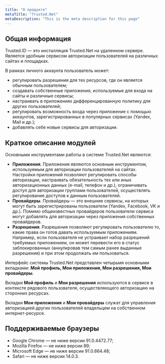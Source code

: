 ```yaml
---
title: "О продукте"
metaTitle: "Trusted.Net"
metaDescription: "This is the meta description for this page"
---
```


## Общая информация

Trusted.ID  — это инсталляция Trusted.Net на удаленном сервере. Является удобным сервисом авторизации пользователей на различных сайтах и площадках.

В рамках личного аккаунта пользователь может: 
- регулировать разрешения для тех ресурсов, где он является обычным пользователем;
- создавать собственные приложения, используемые для входа на сайты и различные сервисы;
- настраивать в приложениях дифференцированную политику для других пользователей;
- регулировать возможность входа  через приложение  с помощью аккаунтов, зарегистрированных в популярных сервисах  (Yandex, Mail и др.);
- добавлять себе новые сервисы для авторизации.

## Краткое описание модулей

Основными инструментами работы в системе Trusted.Net являются:

- **Приложения**. Приложения являются основным инструментом, используемым для авторизации пользователей на сайтах. Настройки приложений позволяют регулировать способы авторизации, настраивать обязательность тех или иных авторизационных данных (e-mail, телефон и др.), ограничивать доступ для авторизации группами пользователей, осуществлять регулирование доступов к данным пользователей.
- **Провайдеры**. Провайдеры — это внешние сервисы, на которых могут быть зарегистрированы пользователи (Yandex, Facebook, VK и др.). Помимо общеизвестных провайдеров пользователи сервиса могут добавлять для авторизации через приложения собственных провайдеров.
- **Разрешения**. Разрешения позволяют регулировать пользователю то, какие права он готов давать используемым приложениям. Например, если пользователя не устраивает набор разрешений требуемых приложением, он может перевести его в статус заблокированных (аннулировав тем самым ранее выданные разрешения) и при этом продолжать им пользоваться.

Интерфейс системы Trusted.Net представлен четырьмя основными вкладками: **Мой профиль, Мои приложения, Мои разрешения, Мои провайдеры**.  

Вкладки **Мой профиль** и **Мои разрешения** используются в сервисе в контексте рядового пользователя, осуществляющего авторизацию на сторонних ресурсах.  

Вкладки **Мои приложения** и **Мои провайдеры** служат для управления авторизацией других пользователей владельцем на собственном интернет-ресурсе.

## Поддерживаемые браузеры 
- Google Chrome — не ниже версии 91.0.4472.77;
- Mozilla Firefox — не ниже версии 89;
- Microsoft Edge — не ниже версии 91.0.864.48;
- Safari — не ниже версии 14.0.3. 